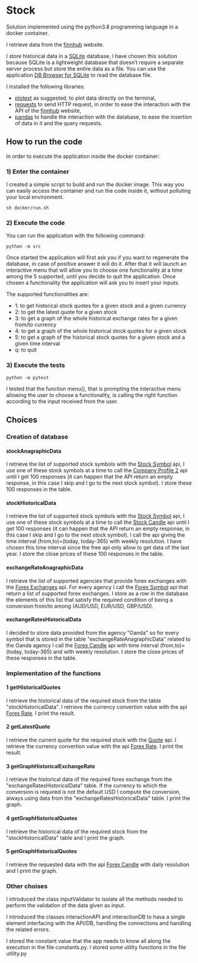 # Stock

Solution implemented using the python3.8 programming language in a docker container.

I retrieve data from the [finnhub](https://finnhub.io/docs/api#forex-symbols) website.

I store historical data in a [SQLite](https://docs.python.org/3/library/sqlite3.html) database, I have chosen this solution because SQLite is a lightweight database that doesn’t require a separate server process but store the entire data as a file. You can use the application [DB Browser for SQLite](https://sqlitebrowser.org) to read the database file.

I installed the following libraries:
* [plotext](https://pypi.org/project/plotext/) as suggested, to plot data directly on the terminal,
* [requests](https://pypi.org/project/requests/) to send HTTP request, in order to ease the interaction with the API of the [finnhub](https://finnhub.io/docs/api#forex-symbols) website,
* [pandas](https://pypi.org/project/pandas/) to handle the interaction with the database, to ease the insertion of data in it and the query requests.

## How to run the code
In order to execute the application inside the docker container:
### 1) Enter the container
I created a simple script to build and run the docker image. This way you can easily access the container and run the code inside it, without polluting your local environment.
```
sh docker/run.sh
```
### 2) Execute the code
You can run the application with the following command:
```
python -m src
```
Once started the application will first ask you if you want to regenerate the database, in case of positive answer it will do it.
After that it will launch an interactive menu that will allow you to choose one functionality at a time among the 5 supported, until you decide to quit the application.
Once chosen a functionality the application will ask you to insert your inputs.

The supported functionalities are:
- 1: to get historical stock quotes for a given stock and a given currency
- 2: to get the latest quote for a given stock
- 3: to get a graph of the whole historical exchange rates for a given from/to currency
- 4: to get a graph of the whole historical stock quotes for a given stock
- 5: to get a graph of the historical stock quotes for a given stock and a given time interval
- q: to quit

### 3) Execute the tests
 ```
 python -m pytest
 ```
 I tested that the function menu(), that is prompting the interactive menu allowing the user to choose a functionality, is calling the right function according to the input received from the user.

## Choices

### Creation of database

#### stockAnagraphicData
I retrieve the list of supported stock symbols with the [Stock Symbol](https://finnhub.io/docs/api#stock-symbols) api, I use one of these stock symbols at a time to call the [Company Profile 2](https://finnhub.io/docs/api#company-profile2) api until I get 100 responses (it can happen that the API return an empty response, in this case I skip and I go to the next stock symbol). I store these 100 responses in the table.

#### stockHistoricalData
I retrieve the list of supported stock symbols with the [Stock Symbol](https://finnhub.io/docs/api#stock-symbols) api, I use one of these stock symbols at a time to call the [Stock Candle](https://finnhub.io/docs/api#stock-candles) api until I get 100 responses (it can happen that the API return an empty response, in this case I skip and I go to the next stock symbol). 
I call the api giving the time interval (from,to)=(today, today-365) with weekly resolution. I have chosen this time interval since the free api only allow to get data of the last year.
I store the close prices of these 100 responses in the table.

#### exchangeRateAnagraphicData
I retrieve the list of supported agencies that provide forex exchanges with the [Forex Exchanges](https://finnhub.io/docs/api#forex-exchanges) api. For every agency I call the [Forex Symbol](https://finnhub.io/docs/api#forex-symbols) api that return a list of supported forex exchanges. I store as a row in the database the elements of this list that satisfy the required condition of being a conversion from/to among (AUD/USD, EUR/USD, GBP/USD).

#### exchangeRatesHistoricalData
I decided to store data provided from the agency "Oanda" so for every symbol that is stored in the table "exchangeRateAnagraphicData" related to the Oanda agency I call the [Forex Candle](https://finnhub.io/docs/api#forex-candles) api with time interval (from,to)=(today, today-365) and with weekly resolution. I store the close prices of these responses in the table.

### Implementation of the functions

#### 1 getHistoricalQuotes
I retrieve the historical data of the required stock from the table "stockHistoricalData". I retrieve the currency convertion value with the api [Forex Rate](https://finnhub.io/docs/api#forex-rates). I print the result.

#### 2 getLatestQuote
I retrieve the current quote for the required stock with the [Quote](https://finnhub.io/docs/api#quote) api. I retrieve the currency convertion value with the api [Forex Rate](https://finnhub.io/docs/api#forex-rates). I print the result.

#### 3 getGraphHistoricalExchangeRate
I retrieve the historical data of the required forex exchange from the "exchangeRatesHistoricalData" table. 
If the currency to which the conversion is required is not the default USD I compute the conversion, always using data from the "exchangeRatesHistoricalData" table.
I print the graph.

#### 4 getGraphHistoricalQuotes
I retrieve the historical data of the required stock from the "stockHistoricalData" table and I print the graph.

#### 5 getGraphHistoricalQuotes
I retrieve the requested data with the api [Forex Candle](https://finnhub.io/docs/api#forex-candles) with daily resolution and I print the graph.

### Other choises
I introduced the class inputValidator to isolate all the methods needed to perform the validation of the data given as input.

I introduced the classes interactionAPI and interactionDB to hava a single element interfacing with the API/DB, handling the connections and handling the related errors.

I stored the constant value that the app needs to know all along the execution in the file constants.py. I stored some utility functions in the file utility.py